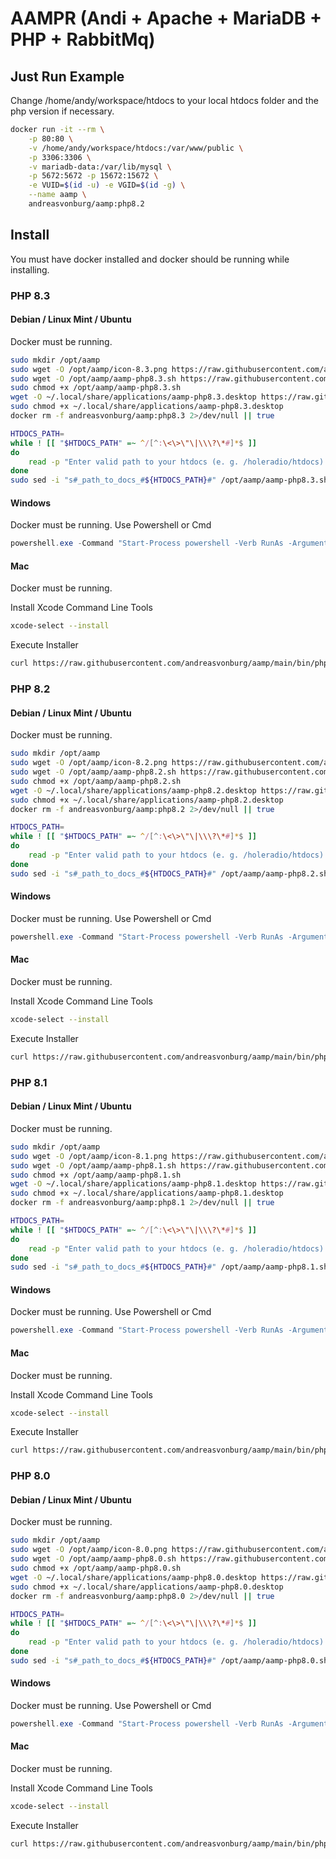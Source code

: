 # AAMPR (Andi + Apache + MariaDB + PHP + RabbitMq)


## Just Run Example

Change /home/andy/workspace/htdocs to your local htdocs folder and the php version if necessary.

```bash
docker run -it --rm \
    -p 80:80 \
    -v /home/andy/workspace/htdocs:/var/www/public \
    -p 3306:3306 \
    -v mariadb-data:/var/lib/mysql \
    -p 5672:5672 -p 15672:15672 \
    -e VUID=$(id -u) -e VGID=$(id -g) \
    --name aamp \
    andreasvonburg/aamp:php8.2
```


## Install

You must have docker installed and docker should be running while installing.


### PHP 8.3

#### Debian / Linux Mint / Ubuntu

Docker must be running.

```bash
sudo mkdir /opt/aamp
sudo wget -O /opt/aamp/icon-8.3.png https://raw.githubusercontent.com/andreasvonburg/aamp/main/bin/php/icon-8.3.png
sudo wget -O /opt/aamp/aamp-php8.3.sh https://raw.githubusercontent.com/andreasvonburg/aamp/main/bin/php/aamp-php8.3.sh
sudo chmod +x /opt/aamp/aamp-php8.3.sh
wget -O ~/.local/share/applications/aamp-php8.3.desktop https://raw.githubusercontent.com/andreasvonburg/aamp/main/bin/php/aamp-php8.3.desktop
sudo chmod +x ~/.local/share/applications/aamp-php8.3.desktop
docker rm -f andreasvonburg/aamp:php8.3 2>/dev/null || true

HTDOCS_PATH=
while ! [[ "$HTDOCS_PATH" =~ ^/[^:\<\>\"\|\\\?\*#]*$ ]]
do
    read -p "Enter valid path to your htdocs (e. g. /holeradio/htdocs): " HTDOCS_PATH
done
sudo sed -i "s#_path_to_docs_#${HTDOCS_PATH}#" /opt/aamp/aamp-php8.3.sh
```


#### Windows

Docker must be running. Use Powershell or Cmd

```powershell
powershell.exe -Command "Start-Process powershell -Verb RunAs -ArgumentList '/c Invoke-Expression (Invoke-WebRequest -Uri "https://raw.githubusercontent.com/andreasvonburg/aamp/main/bin/php/aamp-php8.3-windows-installer.ps1").Content'"
```


#### Mac

Docker must be running.

Install Xcode Command Line Tools

```bash
xcode-select --install
```

Execute Installer

```bash
curl https://raw.githubusercontent.com/andreasvonburg/aamp/main/bin/php/aamp-php8.3-mac-installer.sh | bash
```

### PHP 8.2

#### Debian / Linux Mint / Ubuntu

Docker must be running.

```bash
sudo mkdir /opt/aamp
sudo wget -O /opt/aamp/icon-8.2.png https://raw.githubusercontent.com/andreasvonburg/aamp/main/bin/php/icon-8.2.png
sudo wget -O /opt/aamp/aamp-php8.2.sh https://raw.githubusercontent.com/andreasvonburg/aamp/main/bin/php/aamp-php8.2.sh
sudo chmod +x /opt/aamp/aamp-php8.2.sh
wget -O ~/.local/share/applications/aamp-php8.2.desktop https://raw.githubusercontent.com/andreasvonburg/aamp/main/bin/php/aamp-php8.2.desktop
sudo chmod +x ~/.local/share/applications/aamp-php8.2.desktop
docker rm -f andreasvonburg/aamp:php8.2 2>/dev/null || true

HTDOCS_PATH=
while ! [[ "$HTDOCS_PATH" =~ ^/[^:\<\>\"\|\\\?\*#]*$ ]]
do
    read -p "Enter valid path to your htdocs (e. g. /holeradio/htdocs): " HTDOCS_PATH
done
sudo sed -i "s#_path_to_docs_#${HTDOCS_PATH}#" /opt/aamp/aamp-php8.2.sh
```


#### Windows

Docker must be running. Use Powershell or Cmd

```powershell
powershell.exe -Command "Start-Process powershell -Verb RunAs -ArgumentList '/c Invoke-Expression (Invoke-WebRequest -Uri "https://raw.githubusercontent.com/andreasvonburg/aamp/main/bin/php/aamp-php8.2-windows-installer.ps1").Content'"
```


#### Mac

Docker must be running.

Install Xcode Command Line Tools

```bash
xcode-select --install
```

Execute Installer

```bash
curl https://raw.githubusercontent.com/andreasvonburg/aamp/main/bin/php/aamp-php8.2-mac-installer.sh | bash
```

### PHP 8.1

#### Debian / Linux Mint / Ubuntu

Docker must be running.

```bash
sudo mkdir /opt/aamp
sudo wget -O /opt/aamp/icon-8.1.png https://raw.githubusercontent.com/andreasvonburg/aamp/main/bin/php/icon-8.1.png
sudo wget -O /opt/aamp/aamp-php8.1.sh https://raw.githubusercontent.com/andreasvonburg/aamp/main/bin/php/aamp-php8.1.sh
sudo chmod +x /opt/aamp/aamp-php8.1.sh
wget -O ~/.local/share/applications/aamp-php8.1.desktop https://raw.githubusercontent.com/andreasvonburg/aamp/main/bin/php/aamp-php8.1.desktop
sudo chmod +x ~/.local/share/applications/aamp-php8.1.desktop
docker rm -f andreasvonburg/aamp:php8.1 2>/dev/null || true

HTDOCS_PATH=
while ! [[ "$HTDOCS_PATH" =~ ^/[^:\<\>\"\|\\\?\*#]*$ ]]
do
    read -p "Enter valid path to your htdocs (e. g. /holeradio/htdocs): " HTDOCS_PATH
done
sudo sed -i "s#_path_to_docs_#${HTDOCS_PATH}#" /opt/aamp/aamp-php8.1.sh
```


#### Windows

Docker must be running. Use Powershell or Cmd

```powershell
powershell.exe -Command "Start-Process powershell -Verb RunAs -ArgumentList '/c Invoke-Expression (Invoke-WebRequest -Uri "https://raw.githubusercontent.com/andreasvonburg/aamp/main/bin/php/aamp-php8.1-windows-installer.ps1").Content'"
```


#### Mac

Docker must be running.

Install Xcode Command Line Tools

```bash
xcode-select --install
```

Execute Installer

```bash
curl https://raw.githubusercontent.com/andreasvonburg/aamp/main/bin/php/aamp-php8.1-mac-installer.sh | bash
```

### PHP 8.0

#### Debian / Linux Mint / Ubuntu

Docker must be running.

```bash
sudo mkdir /opt/aamp
sudo wget -O /opt/aamp/icon-8.0.png https://raw.githubusercontent.com/andreasvonburg/aamp/main/bin/php/icon-8.0.png
sudo wget -O /opt/aamp/aamp-php8.0.sh https://raw.githubusercontent.com/andreasvonburg/aamp/main/bin/php/aamp-php8.0.sh
sudo chmod +x /opt/aamp/aamp-php8.0.sh
wget -O ~/.local/share/applications/aamp-php8.0.desktop https://raw.githubusercontent.com/andreasvonburg/aamp/main/bin/php/aamp-php8.0.desktop
sudo chmod +x ~/.local/share/applications/aamp-php8.0.desktop
docker rm -f andreasvonburg/aamp:php8.0 2>/dev/null || true

HTDOCS_PATH=
while ! [[ "$HTDOCS_PATH" =~ ^/[^:\<\>\"\|\\\?\*#]*$ ]]
do
    read -p "Enter valid path to your htdocs (e. g. /holeradio/htdocs): " HTDOCS_PATH
done
sudo sed -i "s#_path_to_docs_#${HTDOCS_PATH}#" /opt/aamp/aamp-php8.0.sh
```


#### Windows

Docker must be running. Use Powershell or Cmd

```powershell
powershell.exe -Command "Start-Process powershell -Verb RunAs -ArgumentList '/c Invoke-Expression (Invoke-WebRequest -Uri "https://raw.githubusercontent.com/andreasvonburg/aamp/main/bin/php/aamp-php8.0-windows-installer.ps1").Content'"
```


#### Mac

Docker must be running.

Install Xcode Command Line Tools

```bash
xcode-select --install
```

Execute Installer

```bash
curl https://raw.githubusercontent.com/andreasvonburg/aamp/main/bin/php/aamp-php8.0-mac-installer.sh | bash
```